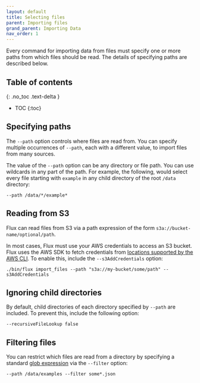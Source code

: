 ```yaml
---
layout: default
title: Selecting files
parent: Importing files
grand_parent: Importing Data
nav_order: 1
---
```


Every command for importing data from files must specify one or more paths from which files should be read. The details
of specifying paths are described below.

## Table of contents
{: .no_toc .text-delta }

- TOC
{:toc}

## Specifying paths

The `--path` option controls where files are read from. You can specify multiple occurrences of `--path`, each with a 
different value, to import files from many sources. 

The value of the `--path` option can be any directory or file path. You can use wildcards in any part of the path. For
example, the following, would select every file starting with `example` in any child directory of the root `/data`
directory:

    --path /data/*/example*

## Reading from S3

Flux can read files from S3 via a path expression of the form `s3a://bucket-name/optional/path`.

In most cases, Flux must use your AWS credentials to access an S3 bucket. Flux uses the AWS SDK to fetch credentials from 
[locations supported by the AWS CLI](https://docs.aws.amazon.com/cli/latest/userguide/cli-authentication-short-term.html). 
To enable this, include the `--s3AddCredentials` option:

```
./bin/flux import_files --path "s3a://my-bucket/some/path" --s3AddCredentials
```

## Ignoring child directories

By default, child directories of each directory specified by `--path` are included. To prevent this, include the following
option:

    --recursiveFileLookup false

## Filtering files

You can restrict which files are read from a directory by specifying a standard
[glob expression](https://en.wikipedia.org/wiki/Glob_(programming)) via the `--filter` option:

    --path /data/examples --filter some*.json

